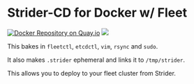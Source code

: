 # Strider-CD for Docker w/ Fleet

[![Docker Repository on Quay.io](https://quay.io/repository/macropin/strider-fleet/status "Docker Repository on Quay.io")](https://quay.io/repository/macropin/strider-fleet)
[![](https://badge.imagelayers.io/macropin/strider:latest.svg)](https://imagelayers.io/?images=macropin/strider:latest)

This bakes in `fleetctl`, `etcdctl`, `vim`, `rsync` and `sudo`.

It also makes `.strider` ephemeral and links it to `/tmp/strider`.

This allows you to deploy to your fleet cluster from Strider.
